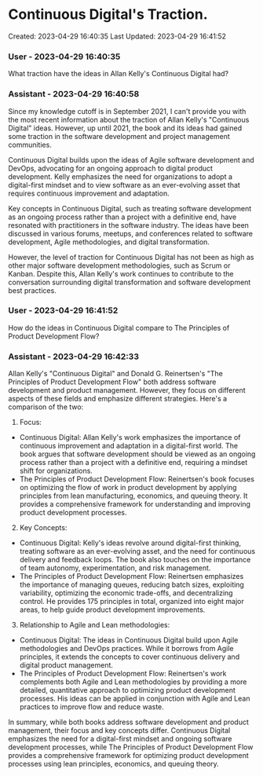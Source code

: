 # Continuous Digital's Traction.

Created: 2023-04-29 16:40:35
Last Updated: 2023-04-29 16:41:52

### User - 2023-04-29 16:40:35

What traction have the ideas in Allan Kelly's Continuous Digital had?

### Assistant - 2023-04-29 16:40:58

Since my knowledge cutoff is in September 2021, I can't provide you with the most recent information about the traction of Allan Kelly's "Continuous Digital" ideas. However, up until 2021, the book and its ideas had gained some traction in the software development and project management communities.

Continuous Digital builds upon the ideas of Agile software development and DevOps, advocating for an ongoing approach to digital product development. Kelly emphasizes the need for organizations to adopt a digital-first mindset and to view software as an ever-evolving asset that requires continuous improvement and adaptation.

Key concepts in Continuous Digital, such as treating software development as an ongoing process rather than a project with a definitive end, have resonated with practitioners in the software industry. The ideas have been discussed in various forums, meetups, and conferences related to software development, Agile methodologies, and digital transformation.

However, the level of traction for Continuous Digital has not been as high as other major software development methodologies, such as Scrum or Kanban. Despite this, Allan Kelly's work continues to contribute to the conversation surrounding digital transformation and software development best practices.

### User - 2023-04-29 16:41:52

How do the ideas in Continuous Digital compare to The Principles of Product Development Flow?

### Assistant - 2023-04-29 16:42:33

Allan Kelly's "Continuous Digital" and Donald G. Reinertsen's "The Principles of Product Development Flow" both address software development and product management. However, they focus on different aspects of these fields and emphasize different strategies. Here's a comparison of the two:

1. Focus:
- Continuous Digital: Allan Kelly's work emphasizes the importance of continuous improvement and adaptation in a digital-first world. The book argues that software development should be viewed as an ongoing process rather than a project with a definitive end, requiring a mindset shift for organizations.
- The Principles of Product Development Flow: Reinertsen's book focuses on optimizing the flow of work in product development by applying principles from lean manufacturing, economics, and queuing theory. It provides a comprehensive framework for understanding and improving product development processes.

2. Key Concepts:
- Continuous Digital: Kelly's ideas revolve around digital-first thinking, treating software as an ever-evolving asset, and the need for continuous delivery and feedback loops. The book also touches on the importance of team autonomy, experimentation, and risk management.
- The Principles of Product Development Flow: Reinertsen emphasizes the importance of managing queues, reducing batch sizes, exploiting variability, optimizing the economic trade-offs, and decentralizing control. He provides 175 principles in total, organized into eight major areas, to help guide product development improvements.

3. Relationship to Agile and Lean methodologies:
- Continuous Digital: The ideas in Continuous Digital build upon Agile methodologies and DevOps practices. While it borrows from Agile principles, it extends the concepts to cover continuous delivery and digital product management.
- The Principles of Product Development Flow: Reinertsen's work complements both Agile and Lean methodologies by providing a more detailed, quantitative approach to optimizing product development processes. His ideas can be applied in conjunction with Agile and Lean practices to improve flow and reduce waste.

In summary, while both books address software development and product management, their focus and key concepts differ. Continuous Digital emphasizes the need for a digital-first mindset and ongoing software development processes, while The Principles of Product Development Flow provides a comprehensive framework for optimizing product development processes using lean principles, economics, and queuing theory.


